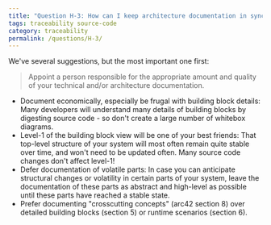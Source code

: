 ```yaml
---
title: "Question H-3: How can I keep architecture documentation in sync with source code?"
tags: traceability source-code
category: traceability
permalink: /questions/H-3/
---
```


We've several suggestions, but the most important one first:

> Appoint a person responsible for the appropriate amount and quality of your technical and/or architecture documentation.


* Document economically, especially be frugal with building block details: Many developers will understand many details of building blocks by digesting source code - so don't create a large number of whitebox diagrams.
* Level-1 of the building block view will be one of your best friends: That top-level structure of your system will most often
remain quite stable over time, and won't need to be updated often. Many source code changes don't affect level-1!
* Defer documentation of volatile parts: In case you can anticipate structural changes or volatility in certain parts of your system, leave the documentation of these parts as abstract and high-level as possible until these parts have reached a stable state.
* Prefer documenting "crosscutting concepts" (arc42 section 8) over detailed building blocks (section 5) or runtime scenarios (section 6).
